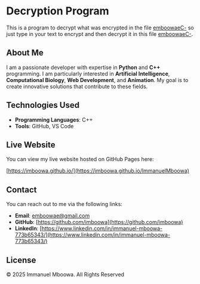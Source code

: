 # Decryption Program

This is a program to decrypt what was encrypted in the file [emboowaeC-](https://github.com/imboowa/emboowaeC-) so just type in your text to encrypt and then decrypt it in this file [emboowaeC-](https://github.com/imboowa/emboowaeC-).
## About Me

I am a passionate developer with expertise in **Python** and **C++** programming. I am particularly interested in **Artificial Intelligence**, **Computational Biology**, **Web Development**, and **Animation**. My goal is to create innovative solutions that contribute to these fields.

## Technologies Used

- **Programming Languages**: C++
- **Tools**: GitHub, VS Code

## Live Website

You can view my live website hosted on GitHub Pages here:

[https://imboowa.github.io/](https://imboowa.github.io/ImmanuelMboowa)

## Contact

You can reach out to me via the following links:

- **Email**: [emboowae@gmail.com](mailto:emboowae@gmail.com)
- **GitHub**: [https://github.com/imboowa](https://github.com/imboowa)
- **LinkedIn**: [https://www.linkedin.com/in/immanuel-mboowa-773b65343/](https://www.linkedin.com/in/immanuel-mboowa-773b65343/)

## License

© 2025 Immanuel Mboowa. All Rights Reserved
